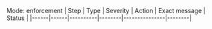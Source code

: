 ﻿Mode: enforcement
| Step | Type | Severity | Action | Exact message | Status |
|------|------|----------|--------|---------------|--------|

